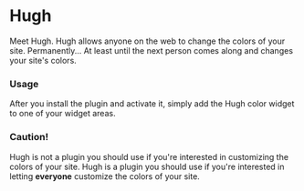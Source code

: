 # Hugh

Meet Hugh. Hugh allows anyone on the web to change the colors of your site. Permanently... At least until the next person comes along and changes your site's colors.

### Usage

After you install the plugin and activate it, simply add the Hugh color widget to one of your widget areas.

### Caution!

Hugh is not a plugin you should use if you're interested in customizing the colors of your site. Hugh is a plugin you should use if you're interested in letting **everyone** customize the colors of your site.
